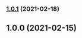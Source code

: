 ### [1.0.1](https://github.com/caiohenrique-developer/node-deploy/compare/v1.0.0...v1.0.1) (2021-02-18)

## 1.0.0 (2021-02-15)
